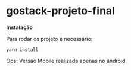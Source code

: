# gostack-projeto-final

**Instalação**

Para rodar os projeto é necessário:

```
yarn install
```

Obs: Versão Mobile realizada apenas no android
